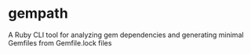 # gempath
A Ruby CLI tool for analyzing gem dependencies and generating minimal Gemfiles from Gemfile.lock files
